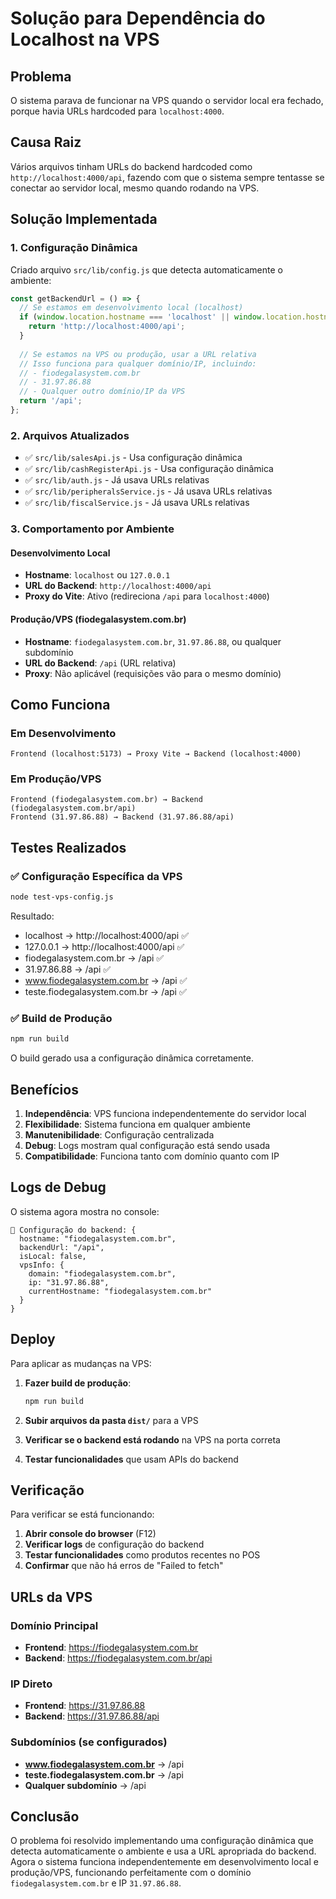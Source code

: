 # Solução para Dependência do Localhost na VPS

## Problema
O sistema parava de funcionar na VPS quando o servidor local era fechado, porque havia URLs hardcoded para `localhost:4000`.

## Causa Raiz
Vários arquivos tinham URLs do backend hardcoded como `http://localhost:4000/api`, fazendo com que o sistema sempre tentasse se conectar ao servidor local, mesmo quando rodando na VPS.

## Solução Implementada

### 1. Configuração Dinâmica
Criado arquivo `src/lib/config.js` que detecta automaticamente o ambiente:

```javascript
const getBackendUrl = () => {
  // Se estamos em desenvolvimento local (localhost)
  if (window.location.hostname === 'localhost' || window.location.hostname === '127.0.0.1') {
    return 'http://localhost:4000/api';
  }
  
  // Se estamos na VPS ou produção, usar a URL relativa
  // Isso funciona para qualquer domínio/IP, incluindo:
  // - fiodegalasystem.com.br
  // - 31.97.86.88
  // - Qualquer outro domínio/IP da VPS
  return '/api';
};
```

### 2. Arquivos Atualizados
- ✅ `src/lib/salesApi.js` - Usa configuração dinâmica
- ✅ `src/lib/cashRegisterApi.js` - Usa configuração dinâmica
- ✅ `src/lib/auth.js` - Já usava URLs relativas
- ✅ `src/lib/peripheralsService.js` - Já usava URLs relativas
- ✅ `src/lib/fiscalService.js` - Já usava URLs relativas

### 3. Comportamento por Ambiente

#### Desenvolvimento Local
- **Hostname**: `localhost` ou `127.0.0.1`
- **URL do Backend**: `http://localhost:4000/api`
- **Proxy do Vite**: Ativo (redireciona `/api` para `localhost:4000`)

#### Produção/VPS (fiodegalasystem.com.br)
- **Hostname**: `fiodegalasystem.com.br`, `31.97.86.88`, ou qualquer subdomínio
- **URL do Backend**: `/api` (URL relativa)
- **Proxy**: Não aplicável (requisições vão para o mesmo domínio)

## Como Funciona

### Em Desenvolvimento
```
Frontend (localhost:5173) → Proxy Vite → Backend (localhost:4000)
```

### Em Produção/VPS
```
Frontend (fiodegalasystem.com.br) → Backend (fiodegalasystem.com.br/api)
Frontend (31.97.86.88) → Backend (31.97.86.88/api)
```

## Testes Realizados

### ✅ Configuração Específica da VPS
```bash
node test-vps-config.js
```

Resultado:
- localhost → http://localhost:4000/api ✅
- 127.0.0.1 → http://localhost:4000/api ✅
- fiodegalasystem.com.br → /api ✅
- 31.97.86.88 → /api ✅
- www.fiodegalasystem.com.br → /api ✅
- teste.fiodegalasystem.com.br → /api ✅

### ✅ Build de Produção
```bash
npm run build
```

O build gerado usa a configuração dinâmica corretamente.

## Benefícios

1. **Independência**: VPS funciona independentemente do servidor local
2. **Flexibilidade**: Sistema funciona em qualquer ambiente
3. **Manutenibilidade**: Configuração centralizada
4. **Debug**: Logs mostram qual configuração está sendo usada
5. **Compatibilidade**: Funciona tanto com domínio quanto com IP

## Logs de Debug

O sistema agora mostra no console:
```
🔧 Configuração do backend: {
  hostname: "fiodegalasystem.com.br",
  backendUrl: "/api",
  isLocal: false,
  vpsInfo: {
    domain: "fiodegalasystem.com.br",
    ip: "31.97.86.88",
    currentHostname: "fiodegalasystem.com.br"
  }
}
```

## Deploy

Para aplicar as mudanças na VPS:

1. **Fazer build de produção**:
   ```bash
   npm run build
   ```

2. **Subir arquivos da pasta `dist/`** para a VPS

3. **Verificar se o backend está rodando** na VPS na porta correta

4. **Testar funcionalidades** que usam APIs do backend

## Verificação

Para verificar se está funcionando:

1. **Abrir console do browser** (F12)
2. **Verificar logs** de configuração do backend
3. **Testar funcionalidades** como produtos recentes no POS
4. **Confirmar** que não há erros de "Failed to fetch"

## URLs da VPS

### Domínio Principal
- **Frontend**: https://fiodegalasystem.com.br
- **Backend**: https://fiodegalasystem.com.br/api

### IP Direto
- **Frontend**: https://31.97.86.88
- **Backend**: https://31.97.86.88/api

### Subdomínios (se configurados)
- **www.fiodegalasystem.com.br** → /api
- **teste.fiodegalasystem.com.br** → /api
- **Qualquer subdomínio** → /api

## Conclusão

O problema foi resolvido implementando uma configuração dinâmica que detecta automaticamente o ambiente e usa a URL apropriada do backend. Agora o sistema funciona independentemente em desenvolvimento local e produção/VPS, funcionando perfeitamente com o domínio `fiodegalasystem.com.br` e IP `31.97.86.88`.
